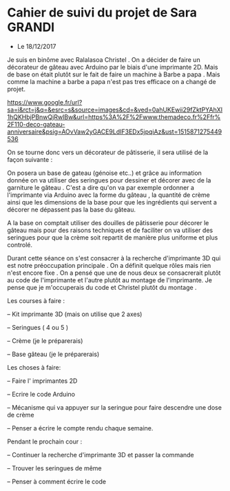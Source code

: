 # Cahier de suivi du projet de Sara GRANDI
- Le 18/12/2017                                 

Je suis en binôme avec Ralalasoa Christel . On a décider de faire un décorateur de gâteau avec Arduino par le biais d'une imprimante 2D. Mais de base on était plutôt sur le fait de faire un machine à Barbe a papa . Mais comme la machine a barbe a papa n'est pas tres efficace on a changé de projet.

https://www.google.fr/url?sa=i&rct=j&q=&esrc=s&source=images&cd=&ved=0ahUKEwii29fZktPYAhXI1hQKHbjPBnwQjRwIBw&url=https%3A%2F%2Fwww.themadeco.fr%2Ffr%2F110-deco-gateau-anniversaire&psig=AOvVaw2yGACE9LdIF3EDx5jpqiAz&ust=1515871275449536

On se tourne donc vers un décorateur de pâtisserie, il sera utilisé de la façon suivante :

On posera un base de gateau (génoise etc..) et grâce au information donnée on va utiliser des seringues pour dessiner et décorer avec de la garniture le gâteau . C'est a dire qu'on va par exemple ordonner a l'imprimante via Arduino avec la forme du gâteau , la quantité de crème ainsi que les dimensions de la base pour que les ingrédients qui servent a décorer ne dépassent pas la base du gâteau.

A la base on comptait utiliser des douilles de pâtisserie pour décorer le gâteau mais pour des raisons techniques et de faciliter on va utiliser des seringues pour que la crème soit repartit de manière plus uniforme et plus controlé.

Durant cette séance on s'est consacrer à la recherche d'imprimante 3D qui est notre préoccupation principale . On a définit quelque rôles mais rien n'est encore fixe . On a pensé que une de nous deux se consacrerait plutôt au code de l'imprimante et l'autre plutôt au montage de l'imprimante. Je pense que je m'occuperais du code et Christel plutôt du montage .

Les courses à faire :

– Kit imprimante 3D (mais on utilise que 2 axes)

– Seringues ( 4 ou 5 )

– Crème (je le préparerais)

– Base gâteau (je le préparerais)

Les choses à faire:

– Faire l' imprimantes 2D

– Ecrire le code Arduino

– Mécanisme qui va appuyer sur la seringue pour faire descendre une dose de crème

– Penser a écrire le compte rendu chaque semaine.

Pendant le prochain cour :

– Continuer la recherche d'imprimante 3D et passer la commande

– Trouver les seringues de même

– Penser à comment écrire le code
